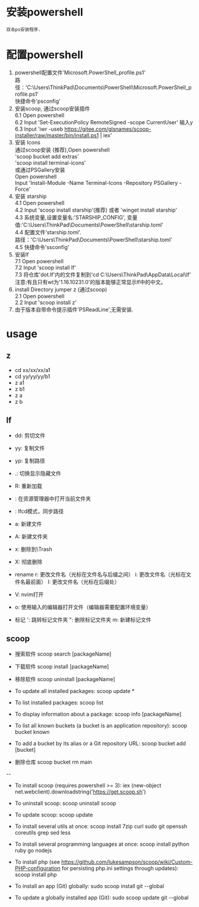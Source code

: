 # 安装powershell
    双击ps安装程序.

# 配置powershell
  1. powershell配置文件'Microsoft.PowerShell_profile.ps1'  
     路径：'C:\Users\ThinkPad\Documents\PowerShell\Microsoft.PowerShell_profile.ps1'  
     快捷命令'psconfig'  
  2. 安装scoop, 通过scoop安装插件  
     6.1 Open powershell  
     6.2 Input 'Set-ExecutionPolicy RemoteSigned -scope CurrentUser' 输入y  
     6.3 Input 'iwr -useb https://gitee.com/glsnames/scoop-installer/raw/master/bin/install.ps1 | iex'  
  3. 安装 Icons  
     通过scoop安装 (推荐),Open powershell  
         'scoop bucket add extras'  
         'scoop install terminal-icons'  
     或通过PSGallery安装  
         Open powershell  
         Input 'Install-Module -Name Terminal-Icons -Repository PSGallery -Force'  
  4. 安装 starship  
     4.1 Open powershell  
     4.2 Input  'scoop install starship'(推荐) 或者 'winget install starship'  
     4.3 系统变量,设置变量名:'STARSHIP_CONFIG', 变量值:'C:\Users\ThinkPad\Documents\PowerShell\starship.toml'  
     4.4 配置文件'starship.toml'.  
         路径：'C:\Users\ThinkPad\Documents\PowerShell\starship.toml'  
     4.5 快捷命令'ssconfig'  
  5. 安装lf  
     7.1 Open powershell  
     7.2 Input 'scoop install lf'  
     7.3 将仓库'dot.lf'内的文件复制到'cd C:\Users\ThinkPad\AppData\Local\lf\'  
     注意:有且只有wt为'1.16.10231.0'的版本能够正常显示lf中的中文。  
  6. install Directory jumper z (通过scoop)  
     2.1 Open powershell  
     2.2 Input 'scoop install z'  
  7. 由于版本自带命令提示插件'PSReadLine',无需安装.  

# usage
## z
  - cd xx/xx/xx/a1
  - cd yy/yy/yy/b1
  - z a1
  - z b1
  - z a
  - z b

## lf
  - dd: 剪切文件

  - yy: 复制文件

  - yp: 复制路径

  - .: 切换显示隐藏文件

  - R: 重新加载

  - <c-e>: 在资源管理器中打开当前文件夹

  - <c-o>: lfcd模式，同步路径

  - a: 新建文件

  - A: 新建文件夹

  - x: 删除到\Trash

  - X: 彻底删除

  - rename
     r: 更改文件名（光标在文件名与后缀之间）
     i: 更改文件名（光标在文件名最前面）
     I: 更改文件名（光标在后缀处）

  - V: nvim打开

  - o: 使用输入的编辑器打开文件（编辑器需要配置环境变量）

  - 标记
    ': 跳转标记文件夹
    ": 删除标记文件夹
    m: 新建标记文件

## scoop

   - 搜索软件
     scoop search [packageName]

   - 下载软件
     scoop install [packageName]

   - 移除软件
     scoop uninstall [packageName]

   - To update all installed packages:
     scoop update *

   - To list installed packages:
     scoop list

   - To display information about a package:
     scoop info [packageName]

   - To list all known buckets (a bucket is an application repository):
     scoop bucket known

   - To add a bucket by its alias or a Git repository URL:
     scoop bucket add [bucket]

   - 删除仓库
     scoop bucket rm main

   --

   - To install scoop (requires powershell >= 3):
   iex (new-object net.webclient).downloadstring('https://get.scoop.sh')

   - To uninstall scoop:
   scoop uninstall scoop

   - To update scoop:
   scoop update

   - To install several utils at once:
   scoop install 7zip curl sudo git openssh coreutils grep sed less

   - To install several programming languages at once:
   scoop install python ruby go nodejs

   - To install php (see https://github.com/lukesampson/scoop/wiki/Custom-PHP-configuration for persisting php.ini settings through updates):
   scoop install php

   - To install an app (Git) globally:
   sudo scoop install git --global

   - To update a globally installed app (Git):
   sudo scoop update git --global











